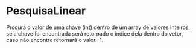 # PesquisaLinear
Procura o valor de uma chave (int) dentro de um array de valores inteiros, se a chave foi encontrada será retornado o índice dela dentro do vetor, caso não encontre retornará o valor -1.
